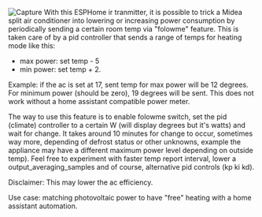![Capture](https://github.com/samuelolteanu/esphome-midea-pid-power-control-via-ir-folowme/assets/85267083/10bc9cdf-92fc-46f6-b4f8-98cdeeccad76)
With this ESPHome ir tranmitter, it is possible to trick a Midea split air conditioner into lowering or increasing power consumption by periodically sending a certain room temp via "folowme" feature. This is taken care of by a pid controller that sends a range of temps for heating mode like this:
- max power: set temp - 5
- min power: set temp + 2.

Example: if the ac is set at 17, sent temp for max power will be 12 degrees. For minimum power (should be zero), 19 degrees will be sent. This does not work without a home assistant compatible power meter.

The way to use this feature is to enable folowme switch, set the pid (climate) controller to a certain W (will display degrees but it's watts) and wait for change. It takes around 10 minutes for change to occur, sometimes way more, depending of defrost status or other unknowns, example the appliance may have a different maximum power level depending on outside temp). Feel free to experiment with faster temp report interval, lower a output_averaging_samples and of course, alternative pid controls (kp ki kd).

Disclaimer: This may lower the ac efficiency.

Use case: matching photovoltaic power to have "free" heating with a home assistant automation.
